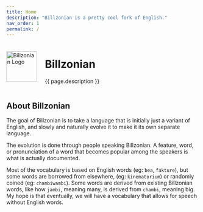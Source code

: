```yaml
---
title: Home
description: "Billzonian is a pretty cool fork of English."
nav_order: 1
permalink: /
---
```


<style>
  .title-container {
    display: flex;
    align-items: center;
    gap: 1.5em;
  }
  .title-icon { height: 5rem; }
</style>

<div class="title-container">
  <img src="{{ "/assets/images/logo/logo.png" | relative_url }}" alt="Billzonian Logo" class="title-icon" />
  <div>
    <h1>Billzonian</h1>
    <p>{{ page.description }}</p>
  </div>
</div>




## About Billzonian
The goal of Billzonian is to take a language that is initially just a variant of English,
and slowly and naturally evolve it to make it its own separate language.

The evolution is done through people speaking Billzonian. A feature, word, or pronunciation of a word
that becomes popular among the speakers is what is actually documented.

Most of the vocabulary is based on English words (eg: `bea`, `fakture`), but some words are borrowed
from elsewhere, (eg: `kinematorium`) or randomly coined (eg: `chambiwambi`). Some words are derived
from existing Billzonian words, like how `jambi`, meaning many, is derived from `chambi`, meaning big.
My hope is that eventually, we will have a vocabulary that allows for speech without English words.